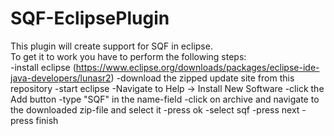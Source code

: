 # SQF-EclipsePlugin
This plugin will create support for SQF in eclipse. <br>
To get it to work you have to perform the following steps:<br>
-install eclipse (https://www.eclipse.org/downloads/packages/eclipse-ide-java-developers/lunasr2)
-download the zipped update site from this repository
-start eclipse
-Navigate to Help -> Install New Software
-click the Add button
-type "SQF" in the name-field
-click on archive and navigate to the downloaded zip-file and select it
-press ok
-select sqf
-press next
-press finish
